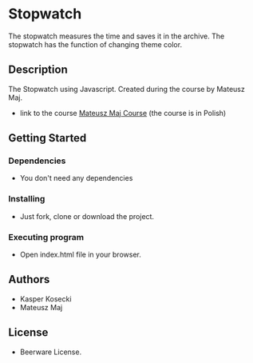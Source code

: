# Stopwatch

The stopwatch measures the time and saves it in the archive. The stopwatch has the function of changing theme color.

## Description

The Stopwatch using Javascript. 
Created during the course by Mateusz Maj.
- link to the course [Mateusz Maj Course](https://www.udemy.com/course/10-projektow-w-czystym-javascript-cz-1/) (the course is in Polish)

## Getting Started

### Dependencies

- You don't need any dependencies

### Installing

- Just fork, clone or download the project.

### Executing program

- Open index.html file in your browser.

## Authors

- Kasper Kosecki
- Mateusz Maj

## License

- Beerware License.

